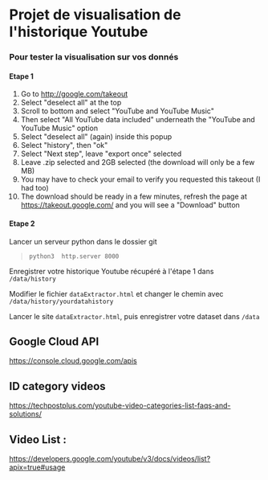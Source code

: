 # Projet de visualisation de l'historique Youtube

### Pour tester la visualisation sur vos donnés 

#### Etape 1 
1.  Go to http://google.com/takeout
1.  Select "deselect all" at the top
1.  Scroll to bottom and select "YouTube and YouTube Music"
1.  Then select "All YouTube data included" underneath the "YouTube and YouTube Music" option
1.  Select "deselect all" (again) inside this popup
1.  Select "history", then "ok"
1.  Select "Next step", leave "export once" selected
1.  Leave .zip selected and 2GB selected (the download will only be a few MB)
1.  You may have to check your email to verify you requested this takeout (I had too)
1.  The download should be ready in a few minutes, refresh the page at https://takeout.google.com/ and you will see a "Download" button


#### Etape 2
Lancer un serveur python dans le dossier git
> `python3  http.server 8000`

Enregistrer votre historique Youtube récupéré à l'étape 1 dans `/data/history`

Modifier le fichier `dataExtractor.html` et changer le chemin avec `/data/history/yourdatahistory` 

Lancer le site `dataExtractor.html`, puis enregistrer votre dataset dans `/data`


## Google Cloud API 
https://console.cloud.google.com/apis

## ID category videos
https://techpostplus.com/youtube-video-categories-list-faqs-and-solutions/



## Video List : 
https://developers.google.com/youtube/v3/docs/videos/list?apix=true#usage
